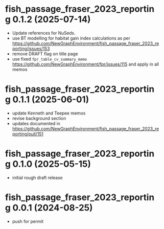 # fish_passage_fraser_2023_reporting 0.1.2 (2025-07-14)
- Update references for NuSeds.
- use BT modelling for habitat gain index calculations as per https://github.com/NewGraphEnvironment/fish_passage_fraser_2023_reporting/issues/153
- remove DRAFT flag on title page
- use fixed `fpr_table_cv_summary_memo` https://github.com/NewGraphEnvironment/fpr/issues/115 and apply in all memos

# fish_passage_fraser_2023_reporting 0.1.1 (2025-06-01)
- update Kenneth and Teepee memos
- revise background section
- updates documented in https://github.com/NewGraphEnvironment/fish_passage_fraser_2023_reporting/pull/151


# fish_passage_fraser_2023_reporting 0.1.0 (2025-05-15)
- initial rough draft release

# fish_passage_fraser_2023_reporting 0.0.1 (2024-08-25)
- push for permit
